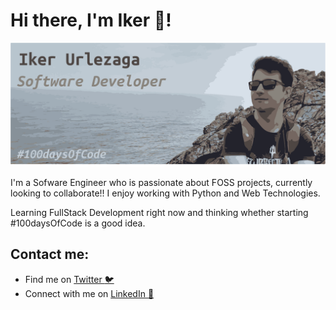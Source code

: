 # Hi there, I'm Iker :wave:!

![ikerUrle header image](/header_image.png)

I'm a Sofware Engineer who is passionate about FOSS projects, currently looking to collaborate!! 
I enjoy working with Python and Web Technologies.

Learning FullStack Development right now and thinking whether starting #100daysOfCode is a good idea. 

## Contact me:

- Find me on [Twitter :bird:](https://twitter.com/ikerUrle)
- Connect with me on [LinkedIn :briefcase:](https://www.linkedin.com/in/ikerurle/)
